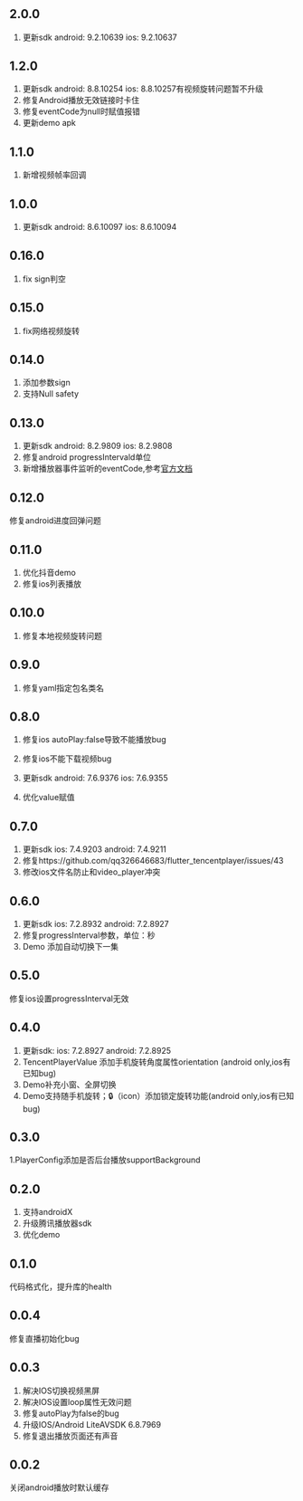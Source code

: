 #
## 2.0.0
1. 更新sdk android: 9.2.10639  ios: 9.2.10637

## 1.2.0
1. 更新sdk android: 8.8.10254  ios: 8.8.10257有视频旋转问题暂不升级
2. 修复Android播放无效链接时卡住
3. 修复eventCode为null时赋值报错
3. 更新demo apk

## 1.1.0
1. 新增视频帧率回调

## 1.0.0
1. 更新sdk android: 8.6.10097  ios: 8.6.10094

## 0.16.0
1. fix sign判空

## 0.15.0
1. fix网络视频旋转

## 0.14.0
1. 添加参数sign
2. 支持Null safety

## 0.13.0
1. 更新sdk android: 8.2.9809  ios: 8.2.9808
2. 修复android progressIntervald单位
3. 新增播放器事件监听的eventCode,参考[官方文档](https://cloud.tencent.com/document/product/881/20216#.E4.BA.8B.E4.BB.B6.E7.9B.91.E5.90.AC)

## 0.12.0
修复android进度回弹问题

## 0.11.0
1. 优化抖音demo
2. 修复ios列表播放

## 0.10.0
1. 修复本地视频旋转问题


## 0.9.0
1. 修复yaml指定包名类名

## 0.8.0
1. 修复ios autoPlay:false导致不能播放bug
2. 修复ios不能下载视频bug
3. 更新sdk android: 7.6.9376  ios: 7.6.9355

4. 优化value赋值

## 0.7.0
1. 更新sdk
ios: 7.4.9203
android: 7.4.9211
2. 修复https://github.com/qq326646683/flutter_tencentplayer/issues/43
3. 修改ios文件名防止和video_player冲突


## 0.6.0
1. 更新sdk
ios: 7.2.8932
android: 7.2.8927
2. 修复progressInterval参数，单位：秒
3. Demo 添加自动切换下一集

## 0.5.0
修复ios设置progressInterval无效

## 0.4.0
1. 更新sdk:
ios: 7.2.8927
android: 7.2.8925
2. TencentPlayerValue 添加手机旋转角度属性orientation (android only,ios有已知bug)
3. Demo补充小窗、全屏切换
4. Demo支持随手机旋转；🔒（icon）添加锁定旋转功能(android only,ios有已知bug)

## 0.3.0
1.PlayerConfig添加是否后台播放supportBackground

## 0.2.0
1. 支持androidX
2. 升级腾讯播放器sdk
3. 优化demo

## 0.1.0
代码格式化，提升库的health

## 0.0.4
修复直播初始化bug

## 0.0.3 
1. 解决IOS切换视频黑屏
2. 解决IOS设置loop属性无效问题
3. 修复autoPlay为false的bug
4. 升级IOS/Android  LiteAVSDK 6.8.7969
5. 修复退出播放页面还有声音

## 0.0.2
关闭android播放时默认缓存